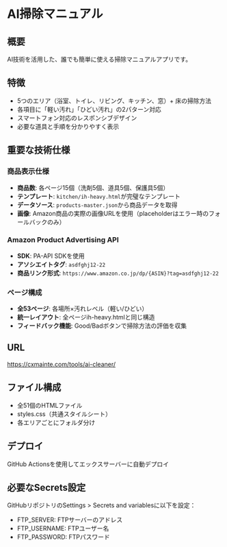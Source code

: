 # AI掃除マニュアル

## 概要
AI技術を活用した、誰でも簡単に使える掃除マニュアルアプリです。

## 特徴
- 5つのエリア（浴室、トイレ、リビング、キッチン、窓）+ 床の掃除方法
- 各項目に「軽い汚れ」「ひどい汚れ」の2パターン対応
- スマートフォン対応のレスポンシブデザイン
- 必要な道具と手順を分かりやすく表示

## 重要な技術仕様

### 商品表示仕様
- **商品数**: 各ページ15個（洗剤5個、道具5個、保護具5個）
- **テンプレート**: `kitchen/ih-heavy.html`が完璧なテンプレート
- **データソース**: `products-master.json`から商品データを取得
- **画像**: Amazon商品の実際の画像URLを使用（placeholderはエラー時のフォールバックのみ）

### Amazon Product Advertising API
- **SDK**: PA-API SDKを使用
- **アソシエイトタグ**: `asdfghj12-22`
- **商品リンク形式**: `https://www.amazon.co.jp/dp/{ASIN}?tag=asdfghj12-22`

### ページ構成
- **全53ページ**: 各場所×汚れレベル（軽い/ひどい）
- **統一レイアウト**: 全ページih-heavy.htmlと同じ構造
- **フィードバック機能**: Good/Badボタンで掃除方法の評価を収集

## URL
https://cxmainte.com/tools/ai-cleaner/

## ファイル構成
- 全51個のHTMLファイル
- styles.css（共通スタイルシート）
- 各エリアごとにフォルダ分け

## デプロイ
GitHub Actionsを使用してエックスサーバーに自動デプロイ

## 必要なSecrets設定
GitHubリポジトリのSettings > Secrets and variablesに以下を設定：
- FTP_SERVER: FTPサーバーのアドレス
- FTP_USERNAME: FTPユーザー名
- FTP_PASSWORD: FTPパスワード